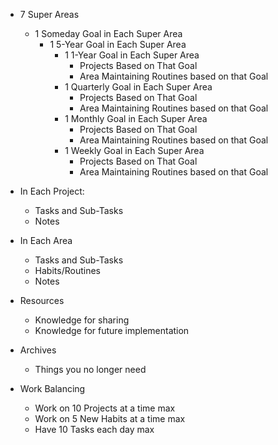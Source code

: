 - 7 Super Areas
	- 1 Someday Goal in Each Super Area
		- 1 5-Year Goal in Each Super Area
			- 1 1-Year Goal in Each Super Area
				- Projects Based on That Goal
				- Area Maintaining Routines based on that Goal
			- 1 Quarterly Goal in Each Super Area
				- Projects Based on That Goal
				- Area Maintaining Routines based on that Goal
			- 1 Monthly Goal in Each Super Area
				- Projects Based on That Goal
				- Area Maintaining Routines based on that Goal
			- 1 Weekly Goal in Each Super Area
				- Projects Based on That Goal
				- Area Maintaining Routines based on that Goal

- In Each Project:
	- Tasks and Sub-Tasks
	- Notes
- In Each Area
	- Tasks and Sub-Tasks
	- Habits/Routines
	- Notes

- Resources
	- Knowledge for sharing
	- Knowledge for future implementation
- Archives
	- Things you no longer need

- Work Balancing
	- Work on 10 Projects at a time max
	- Work on 5 New Habits at a time max
	- Have 10 Tasks each day max

